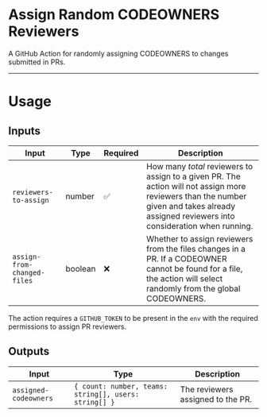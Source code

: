 # Assign Random CODEOWNERS Reviewers

A GitHub Action for randomly assigning CODEOWNERS to changes submitted in PRs.

---

# Usage

## Inputs

| Input                       | Type    | Required | Description                                                                                                                                                                               |
| --------------------------- | ------- | -------- | ----------------------------------------------------------------------------------------------------------------------------------------------------------------------------------------- |
| `reviewers-to-assign`       | number  | ✅       | How many _total_ reviewers to assign to a given PR. The action will not assign more reviewers than the number given and takes already assigned reviewers into consideration when running. |
| `assign-from-changed-files` | boolean | ❌       | Whether to assign reviewers from the files changes in a PR. If a CODEOWNER cannot be found for a file, the action will select randomly from the global CODEOWNERS.                        |

The action requires a `GITHUB_TOKEN` to be present in the `env` with the required permissions to assign PR reviewers.

## Outputs

| Input                 | Type                                                  | Description                       |
| --------------------- | ----------------------------------------------------- | --------------------------------- |
| `assigned-codeowners` | `{ count: number, teams: string[], users: string[] }` | The reviewers assigned to the PR. |
